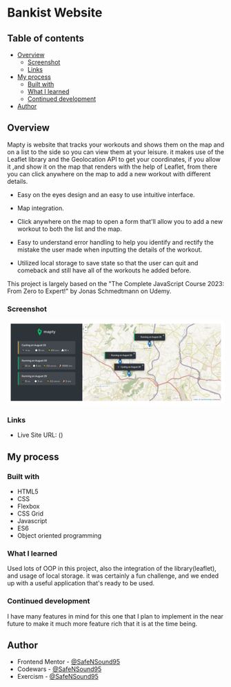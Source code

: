 # Bankist Website

## Table of contents

- [Overview](#overview)
  - [Screenshot](#screenshot)
  - [Links](#links)
- [My process](#my-process)
  - [Built with](#built-with)
  - [What I learned](#what-i-learned)
  - [Continued development](#continued-development)
- [Author](#author)

## Overview

Mapty is website that tracks your workouts and shows them on the map and on a list to the side so you can view them at your leisure.
it makes use of the Leaflet library and the Geolocation API to get your coordinates, if you allow it ,and show it on the map that renders with the help of Leaflet, from there you can click anywhere on the map to add a new workout with different details.

- Easy on the eyes design and an easy to use intuitive interface.

- Map integration.

- Click anywhere on the map to open a form that'll allow you to add a new workout to both the list and the map.

- Easy to understand error handling to help you identify and rectify the mistake the user made when inputting the details of the workout.

- Utilized local storage to save state so that the user can quit and comeback and still have all of the workouts he added before.

This project is largely based on the "The Complete JavaScript Course 2023: From Zero to Expert!" by Jonas Schmedtmann on Udemy.

### Screenshot

![](mapty.png)

### Links

- Live Site URL: ()

## My process

### Built with

- HTML5
- CSS
- Flexbox
- CSS Grid
- Javascript
- ES6
- Object oriented programming

### What I learned

Used lots of OOP in this project, also the integration of the library(leaflet), and usage of local storage.
it was certainly a fun challenge, and we ended up with a useful application that's ready to be used.

### Continued development

I have many features in mind for this one that I plan to implement in the near future to make it much more feature rich that it is at the time being.

## Author

- Frontend Mentor - [@SafeNSound95](https://www.frontendmentor.io/profile/SafeNSound95)
- Codewars - [@SafeNSound95](https://www.codewars.com/users/SafeNSound95)
- Exercism - [@SafeNSound95](https://exercism.org/profiles/SafeNSound95)
